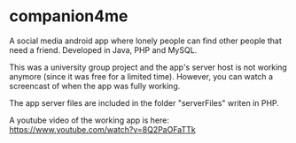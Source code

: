 # companion4me

A social media android app where lonely people can find other people that need a friend. Developed in Java, PHP and MySQL.

This was a university group project and the app's server host is not working anymore (since it was free for a limited time). However, you can watch a screencast of when the app was fully working.

The app server files are included in the folder "serverFiles" writen in PHP.

A youtube video of the working app is here: https://www.youtube.com/watch?v=8Q2PaOFaTTk
